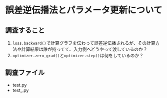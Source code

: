 # 誤差逆伝播法とパラメータ更新について
## 調査すること
1. `loss.backward()`で計算グラフを伝わって誤差逆伝播されるが、その計算方法や計算結果は誰が持ってて、入力側へどうやって渡しているのか？
2. `optimizer.zero_grad()`と`optimizer.step()`は何をしているのか？

## 調査ファイル
- test.py
- test_.py
